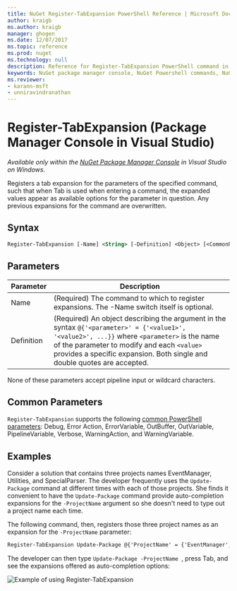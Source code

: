 ```yaml
---
title: NuGet Register-TabExpansion PowerShell Reference | Microsoft Docs
author: kraigb
ms.author: kraigb
manager: ghogen
ms.date: 12/07/2017
ms.topic: reference
ms.prod: nuget
ms.technology: null
description: Reference for Register-TabExpansion PowerShell command in the NuGet Package Manager Console in Visual Studio.
keywords: NuGet package manager console, NuGet Powershell commands, NuGet Powershell reference, Register-TabExpansion
ms.reviewer:
- karann-msft
- unniravindranathan
---
```


# Register-TabExpansion (Package Manager Console in Visual Studio)

*Available only within the [NuGet Package Manager Console](package-manager-console.md) in Visual Studio on Windows.*

Registers a tab expansion for the parameters of the specified command, such that when Tab is used when entering a command, the expanded values appear as available options for the parameter in question. Any previous expansions for the command are overwritten.

## Syntax

```ps
Register-TabExpansion [-Name] <String> [-Definition] <Object> [<CommonParameters>]
```

## Parameters

| Parameter | Description |
| --- | --- |
| Name | (Required) The command to which to register expansions. The -Name switch itself is optional. |
| Definition | (Required) An object describing the argument in the syntax `@{'<parameter>' = {'<value1>', '<value2>', ...}}` where `<parameter>` is the name of the parameter to modify and each `<value>` provides a specific expansion. Both single and double quotes are accepted. |

None of these parameters accept pipeline input or wildcard characters.

## Common Parameters

`Register-TabExpansion` supports the following [common PowerShell parameters](/powershell/module/microsoft.powershell.core/about/about_commonparameters): Debug, Error Action, ErrorVariable, OutBuffer, OutVariable, PipelineVariable, Verbose, WarningAction, and WarningVariable.

## Examples

Consider a solution that contains three projects names EventManager, Utilities, and SpecialParser. The developer frequently uses the `Update-Package` command at different times with each of those projects. She finds it convenient to have the `Update-Package` command provide auto-completion expansions for the `-ProjectName` argument so she doesn't need to type out a project name each time. 

The following command, then, registers those three project names as an expansion for the `-ProjectName` parameter:

```ps
Register-TabExpansion Update-Package @{'ProjectName' = {'EventManager', 'Utilities', 'SpecialParser'}}    
```

The developer can then type `Update-Package -ProjectName `, press Tab, and see the expansions offered as auto-completion options:

![Example of using Register-TabExpansion](media/Register-TabExpansion-Example.png)